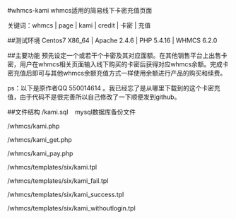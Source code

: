 #whmcs-kami
whmcs适用的简易线下卡密充值页面

关键词：whmcs | page | kami | credit | 卡密 | 充值

##测试环境
Centos7 X86_64 | Apache 2.4.6 | PHP 5.4.16 | WHMCS 6.2.0

##主要功能
预先设定一个或若干个卡密及其对应面额。在其他销售平台上出售卡密，用户在whmcs相关页面输入线下购买的卡密后获得对应whmcs余额。完成卡密充值后即可与其他whmcs余额充值方式一样使用余额进行产品的购买和续费。

ps：以下是原作者QQ 550014614 。我已经忘了是从哪里下载到的这个卡密充值，由于代码不是很完善所以自己修改了一下顺便发到github。

##文件结构
/kami.sql&nbsp;&nbsp;&nbsp;&nbsp;mysql数据库备份文件

/whmcs/kami.php&nbsp;&nbsp;&nbsp;&nbsp;

/whmcs/kami_get.php&nbsp;&nbsp;&nbsp;&nbsp;

/whmcs/kami_pay.php&nbsp;&nbsp;&nbsp;&nbsp;

/whmcs/templates/six/kami.tpl&nbsp;&nbsp;&nbsp;&nbsp;

/whmcs/templates/six/kami_fail.tpl&nbsp;&nbsp;&nbsp;&nbsp;

/whmcs/templates/six/kami_success.tpl

/whmcs/templates/six/kami_withoutlogin.tpl

